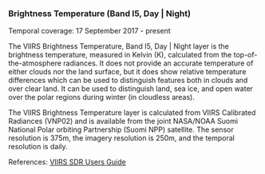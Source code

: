 ### Brightness Temperature (Band I5, Day | Night)
Temporal coverage: 17 September 2017 - present

The VIIRS Brightness Temperature, Band I5, Day | Night layer is the brightness temperature, measured in Kelvin (K), calculated from the top-of-the-atmosphere radiances. It does not provide an accurate temperature of either clouds nor the land surface, but it does show relative temperature differences which can be used to distinguish features both in clouds and over clear land. It can be used to distinguish land, sea ice, and open water over the polar regions during winter (in cloudless areas).

The VIIRS Brightness Temperature layer is calculated from VIIRS Calibrated Radiances (VNP02) and is available from the joint NASA/NOAA Suomi National Polar orbiting Partnership (Suomi NPP) satellite. The sensor resolution is 375m, the imagery resolution is 250m, and the temporal resolution is daily.

References: [VIIRS SDR Users Guide](https://lpdaac.usgs.gov/documents/134/VNP03_User_Guide_V1.2.pdf)
